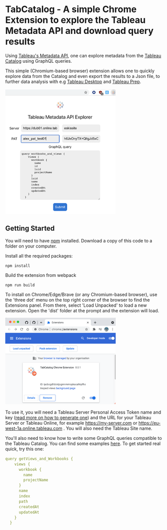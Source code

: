 # TabCatalog - A simple Chrome Extension to explore the Tableau Metadata API and download query results

Using [Tableau's Metadata API](https://help.tableau.com/current/api/metadata_api/en-us/index.html), one can explore metadata from the [Tableau Catalog](https://www.tableau.com/products/add-ons/catalog) using GraphQL queries. 

This simple (Chromium-based browser) extension allows one to quickly explore data from the Catalog and even export the results to a Json file, to further data analysis with e.g [Tableau Desktop](https://www.tableau.com/products/desktop) and [Tableau Prep](https://www.tableau.com/products/prep).

<!-- ![extension screenshot](./| width=300) -->
<img src="extension_screenshot.png" alt="" width="350"/>


## Getting Started

You will need to have [npm](https://npmjs.com) installed. Download a copy of this code to a folder on your computer.

Install all the required packages:

```
npm install
```

Build the extension from webpack

```
npm run build
```

To install on Chrome/Edge/Brave (or any Chromium-based browser), use the 'three dot' menu on the top right corner of the browser to find the Extensions panel. From there, select 'Load Unpacked' to load a new extension. Open the 'dist' folder at the prompt and the extension will load.

<!-- ![installing](./installed_extension.png| width=300) -->
<img src="installed_extension.png" alt="" width="350"/>


To use it, you will need a Tableau Server Personal Access Token name and key ([read more on how to generate one](https://help.tableau.com/current/server/en-us/security_personal_access_tokens.htm#creating-tokens)) and the URL for your Tableau Server or Tableau Online, for example https://my-server.com or https://eu-west-1a.online.tableau.com . You will also need the Tableau Site name.

You'll also need to know how to write some GraphQL queries compatible to the Tableau Catalog. You can find some examples [here](https://help.tableau.com/current/api/metadata_api/en-us/docs/meta_api_examples.html#common-queries-to-get-your-started). To get started real quick, try this one:

```yaml
query getViews_and_Workbooks {
    views {
      workbook {
        name
        projectName
      }
      name
      index
      path
      createdAt
      updatedAt
    }
  }
  ```
